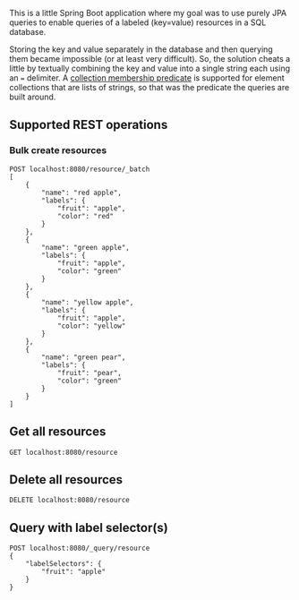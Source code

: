 This is a little Spring Boot application where my goal was to use purely JPA queries to enable
queries of a labeled (key=value) resources in a SQL database.

Storing the key and value separately in the database and then querying them became impossible
(or at least very difficult). So, the solution cheats a little by textually combining the
key and value into a single string each using an `=` delimiter. A 
[collection membership predicate](https://docs.jboss.org/hibernate/orm/5.2/userguide/html_single/Hibernate_User_Guide.html#hql-member-of-collection-predicate)
is supported for element collections that are lists of strings, so that was the predicate
the queries are built around.

## Supported REST operations

### Bulk create resources

```http request
POST localhost:8080/resource/_batch
[
	{
		"name": "red apple",
		"labels": {
			"fruit": "apple",
			"color": "red"
		}
	},
	{
		"name": "green apple",
		"labels": {
			"fruit": "apple",
			"color": "green"
		}
	},
	{
		"name": "yellow apple",
		"labels": {
			"fruit": "apple",
			"color": "yellow"
		}
	},
	{
		"name": "green pear",
		"labels": {
			"fruit": "pear",
			"color": "green"
		}
	}
]
```

## Get all resources
```http request
GET localhost:8080/resource
```

## Delete all resources
```http request
DELETE localhost:8080/resource
```

## Query with label selector(s)

```http request
POST localhost:8080/_query/resource
{
	"labelSelectors": {
		"fruit": "apple"
	}
}
```

